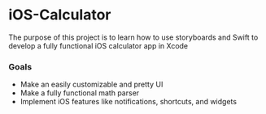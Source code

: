 # iOS-Calculator
The purpose of this project is to learn how to use storyboards and Swift to develop a fully functional iOS calculator app in Xcode

### Goals
- Make an easily customizable and pretty UI
- Make a fully functional math parser
- Implement iOS features like notifications, shortcuts, and widgets
